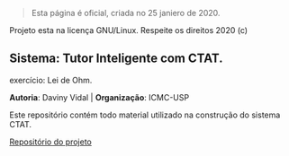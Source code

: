 > Esta página é oficial, criada no 25 janiero de 2020.

Projeto esta na licença GNU/Linux. Respeite os direitos 2020 (c)

## Sistema: Tutor Inteligente com CTAT.


exercício: Lei de Ohm.

**Autoria**: Daviny Vidal | **Organização**: ICMC-USP <br>

Este repositório contém todo material utilizado na construção do sistema CTAT.

[Repositório do projeto](https://github.com/davinyvidal/tutor-inteligente-lei-de-Ohm)


